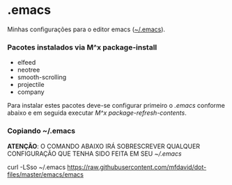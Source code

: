 # .emacs
Minhas configurações para o editor emacs ([~/.emacs](emacs)).

### Pacotes instalados via M^x package-install
- elfeed
- neotree
- smooth-scrolling
- projectile
- company

Para instalar estes pacotes deve-se configurar primeiro o *.emacs* conforme abaixo e em seguida executar *M^x package-refresh-contents*.

### Copiando ~/.emacs

**ATENÇÃO**: O COMANDO ABAIXO IRÁ SOBRESCREVER QUALQUER CONFIGURAÇÃO QUE TENHA SIDO FEITA EM SEU *~/.emacs*

curl -LSso ~/.emacs https://raw.githubusercontent.com/mfdavid/dot-files/master/emacs/emacs
